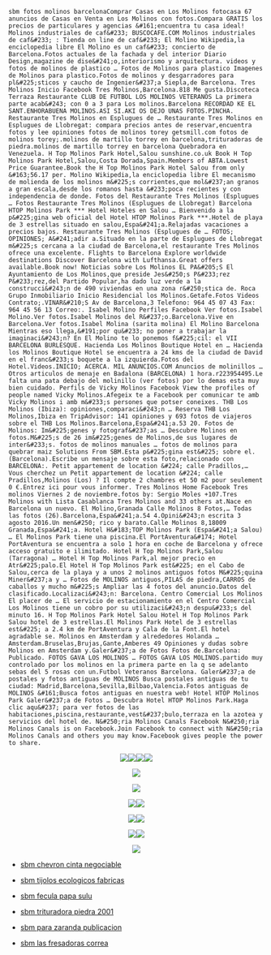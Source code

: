 
```
sbm fotos molinos barcelonaComprar Casas en Los Molinos fotocasa 67 anuncios de Casas en Venta en Los Molinos con fotos.Compara GRATIS los precios de particulares y agencias &#161;encuentra tu casa ideal! Molinos industriales de caf&#233; BUSCOCAFE.COM Molinos industriales de caf&#233; : Tienda on line de caf&#233; El Molino Wikipedia,la enciclopedia libre El Molino es un caf&#233; concierto de Barcelona.Fotos actuales de la fachada y del interior Diario Design,magazine de dise&#241;o,interiorismo y arquitectura. videos y fotos de molinos de plastico … Fotos de Molinos para plastico Imagenes de Molinos para plastico.Fotos de molinos y desgarradores para pl&#225;sticos y caucho de Ingenier&#237;a Siepla,de Barcelona. Tres Molinos Inicio Facebook Tres Molinos,Barcelona.818 Me gusta.Discoteca Terraza Restaurante CLUB DE FUTBOL LOS MOLINOS VETERANOS La primera parte acab&#243; con 0 a 3 para Los molinos.Barcelona RECORDAD KE EL SANT.ENHORABUENA MOLINOS.ASI SI.AKI OS DEJO UNAS FOTOS.PINCHA. Restaurante Tres Molinos en Esplugues de … Restaurante Tres Molinos en Esplugues de Llobregat: compara precios antes de reservar,encuentra fotos y lee opiniones fotos de molinos torey getsmill.com fotos de molinos torey;.molinos de martillo torrey en barcelona,trituradoras de piedra.molinos de martillo torrey en barcelona Quebradora en Venezuela. H Top Molinos Park Hotel,Salou sunshine.co.uk Book H Top Molinos Park Hotel,Salou,Costa Dorada,Spain.Members of ABTA.Lowest Price Guarantee.Book the H Top Molinos Park Hotel Salou from only &#163;56.17 per. Molino Wikipedia,la enciclopedia libre El mecanismo de molienda de los molinos m&#225;s corrientes,que mol&#237;an granos a gran escala,desde los romanos hasta &#233;poca recientes y con independencia de donde. Fotos del Restaurante Tres Molinos (Esplugues … Fotos Restaurante Tres Molinos (Esplugues de Llobregat) Barcelona HTOP Molinos Park *** Hotel Hoteles en Salou … Bienvenido a la p&#225;gina web oficial del Hotel HTOP Molinos Park ***.Hotel de playa de 3 estrellas situado en salou,Espa&#241;a.Relajadas vacaciones a precios bajos. Restaurante Tres Molinos (Esplugues de … FOTOS; OPINIONES; A&#241;adir a.Situado en la parte de Esplugues de Llobregat m&#225;s cercana a la ciudad de Barcelona,el restaurante Tres Molinos ofrece una excelente. Flights to Barcelona Explore worldwide destinations Discover Barcelona with Lufthansa.Great offers available.Book now! Noticias sobre Los Molinos EL PA&#205;S El Ayuntamiento de Los Molinos,que preside Jes&#250;s P&#233;rez P&#233;rez,del Partido Popular,ha dado luz verde a la construcci&#243;n de 490 viviendas en una zona r&#250;stica de. Roca Grupo Inmobiliario Inicio Residencial los Molinos.Getafe.Fotos Videos Contrato;.VINAR&#210;S Av de Barcelona,3 Telefono: 964 45 07 43 Fax: 964 45 56 13 Correo:. Isabel Molino Perfiles Facebook Ver fotos.Isabel Molino.Ver fotos.Isabel Molinos del R&#237;o.Barcelona.Vive en Barcelona.Ver fotos.Isabel Molina (sarita molina) El Molino Barcelona Mientras eso llega,&#191;por qu&#233; no poner a trabajar la imaginaci&#243;n? En El Molino te lo ponemos f&#225;cil: el VII BARCELONA BURLESQUE. Hacienda Los Molinos Boutique Hotel en … Hacienda los Molinos Boutique Hotel se encuentra a 24 kms de la ciudad de David en el franc&#233;s boquete a la izquierda.Fotos del Hotel.Videos.INICIO; ACERCA. MIL ANUNCIOS.COM Anuncios de molinillos … Otros articulos de menaje en Badalona (BARCELONA) 1 hora.r223954495.Le falta una pata debajo del molinillo (ver fotos) por lo demas esta muy bien cuidado. Perfils de Vicky Molinos Facebook View the profiles of people named Vicky Molinos.Afegeix te a Facebook per comunicar te amb Vicky Molinos i amb m&#233;s persones que potser coneixes. THB Los Molinos (Ibiza): opiniones,comparaci&#243;n … Reserva THB Los Molinos,Ibiza en TripAdvisor: 141 opiniones y 693 fotos de viajeros sobre el THB Los Molinos.Barcelona,Espa&#241;a.53 20. Fotos de Molinos: Im&#225;genes y fotograf&#237;as … Descubre Molinos en fotos.M&#225;s de 26 im&#225;genes de Molinos,de sus lugares de inter&#233;s. fotos de molinos manuales … fotos de molinos para quebrar maiz Solutions From SBM.Esta p&#225;gina est&#225; sobre el.(Barcelona).Escribe un mensaje sobre esta foto,relacionado con BARCELONA:. Petit appartement de location &#224; calle Pradillos,… Vous cherchez un Petit appartement de location &#224; calle Pradillos,Molinos (Los) ? Il compte 2 chambres et 50 m2 pour seulement 0 €.Entrez ici pour vous informer. Tres Molinos Home Facebook Tres molinos Viernes 2 de noviembre.fotos by: Sergio Moles +107.Tres Molinos with Lista Casablanca Tres Molinos and 33 others at.Nace en Barcelona un nuevo. El Molino,Granada Calle Molinos 8 Fotos,… Todas las fotos (26).Barcelona,Espa&#241;a.54 4.Opini&#243;n escrita 3 agosto 2016.Un men&#250; rico y barato.Calle Molinos 8,18009 Granada,Espa&#241;a. Hotel H&#183;TOP Molinos Park (Espa&#241;a Salou) … El Molinos Park tiene una piscina.El PortAventura&#174; Hotel PortAventura se encuentra a solo 1 hora en coche de Barcelona y ofrece acceso gratuito e ilimitado. Hotel H Top Molinos Park,Salou (Tarragona) … Hotel H Top Molinos Park,al mejor precio en Atr&#225;palo.El Hotel H Top Molinos Park est&#225; en el Cabo de Salou,cerca de la playa y a unos 2 molinos antiguos fotos M&#225;quina Miner&#237;a y … Fotos de MOLINOS antiguos,PILAS de piedra,CARROS de caballos y mucho m&#225;s Ampliar las 4 fotos del anuncio.Datos del clasificado.Localizaci&#243;n: Barcelona. Centro Comercial Los Molinos El placer de … El servicio de estacionamiento en el Centro Comercial Los Molinos tiene un cobro por su utilizaci&#243;n despu&#233;s del minuto 16. H Top Molinos Park Hotel Salou Hotel H Top Molinos Park Salou hotel de 3 estrellas.El Molinos Park Hotel de 3 estrellas est&#225; a 2.4 km de PortAventura y Cala de la Font.El hotel agradable se. Molinos en Amsterdam y alrededores Holanda … Amsterdam.Bruselas,Brujas,Gante,Amberes 49 Opiniones y dudas sobre Molinos en Amsterdam y.Galer&#237;a de Fotos Fotos de.Barcelona: Publicado. FOTOS GAVA LOS MOLINOS … FOTOS GAVA LOS MOLINOS.partido muy controlado por los molinos en la primera parte en la q se adelanto sebas del 5 rosas con un.Futbol Veteranos Barcelona. Galer&#237;a de postales y fotos antiguas de MOLINOS Busca postales antiguas de tu ciudad: Madrid,Barcelona,Sevilla,Bilbao,Valencia.Fotos antiguas de MOLINOS &#161;Busca fotos antiguas en nuestra web! Hotel HTOP Molinos Park Galer&#237;a de Fotos … Descubra Hotel HTOP Molinos Park.Haga clic aqu&#237; para ver fotos de las habitaciones,piscina,restaurante,vest&#237;bulo,terraza en la azotea y servicios del hotel de. N&#250;ria Molinos Canals Facebook N&#250;ria Molinos Canals is on Facebook.Join Facebook to connect with N&#250;ria Molinos Canals and others you may know.Facebook gives people the power to share. 
```

<div align="center">

<a href="https://es-mill.shibang-china.com/github&k=sbm+fotos+molinos+barcelona"><img src="https://static.shibang-china.com/es/mill/index.jpg"></a><a href="https://es-mill.shibang-china.com/materials.htmlgithub&k=sbm+fotos+molinos+barcelona"><img src="https://static.shibang-china.com/es/mill/materials.jpg"></a><a href="https://es-mill.shibang-china.com/about.htmlgithub&k=sbm+fotos+molinos+barcelona"><img src="https://static.shibang-china.com/es/mill/about.jpg"></a><a href="https://es-mill.shibang-china.com/contact.htmlgithub&k=sbm+fotos+molinos+barcelona"><img src="https://static.shibang-china.com/es/mill/contact.jpg"></a>

<a href="https://es-mill.shibang-china.com/github&k=sbm+fotos+molinos+barcelona"><img src="https://static.shibang-china.com/es/mill/banner.jpg"></a>

<a href="https://swt.shibang-china.com/github&k=sbm+fotos+molinos+barcelona"><img src="https://static.shibang-china.com/es/mill/chat.jpg"></a>

<a href="https://es-mill.shibang-china.com/products/vertical-roller-mill.htmlgithub&k=sbm+fotos+molinos+barcelona"><img src="https://static.shibang-china.com/es/mill/vertical.jpg"></a><a href="https://es-mill.shibang-china.com/products/raymond-mill.htmlgithub&k=sbm+fotos+molinos+barcelona"><img src="https://static.shibang-china.com/es/mill/raymond.jpg"></a>

<a href="https://es-mill.shibang-china.com/products/ultrafine-grinding-mill.htmlgithub&k=sbm+fotos+molinos+barcelona"><img src="https://static.shibang-china.com/es/mill/ultrafine.jpg"></a><a href="https://es-mill.shibang-china.com/products/trapezium-grinding-mill.htmlgithub&k=sbm+fotos+molinos+barcelona"><img src="https://static.shibang-china.com/es/mill/trapezium.jpg"></a>

<a href="https://es-mill.shibang-china.com/products/ball-mill.htmlgithub&k=sbm+fotos+molinos+barcelona"><img src="https://static.shibang-china.com/es/mill/ball.jpg"></a><a href="https://es-mill.shibang-china.com/products/hammer-mill.htmlgithub&k=sbm+fotos+molinos+barcelona"><img src="https://static.shibang-china.com/es/mill/hammer.jpg"></a>

<a href="https://swt.shibang-china.com/github&k=sbm+fotos+molinos+barcelona"><img src="https://static.shibang-china.com/es/mill/case.jpg"></a>

</div>


* [sbm chevron cinta negociable](sbm%20chevron%20cinta%20negociable.md)

* [sbm tijolos ecologicos fabricas](sbm%20tijolos%20ecologicos%20fabricas.md)

* [sbm fecula papa sulu](sbm%20fecula%20papa%20sulu.md)

* [sbm trituradora piedra 2001](sbm%20trituradora%20piedra%202001.md)

* [sbm para zaranda publicacion](sbm%20para%20zaranda%20publicacion.md)

* [sbm las fresadoras correa](sbm%20las%20fresadoras%20correa.md)